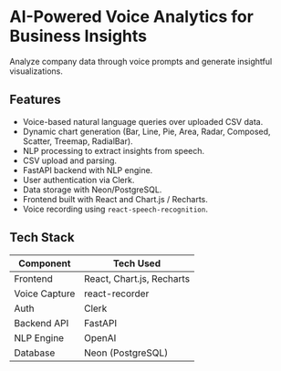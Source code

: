 # AI-Powered Voice Analytics for Business Insights

Analyze company data through voice prompts and generate insightful visualizations.

## Features

- Voice-based natural language queries over uploaded CSV data.
- Dynamic chart generation (Bar, Line, Pie, Area, Radar, Composed, Scatter, Treemap, RadialBar).
- NLP processing to extract insights from speech.
- CSV upload and parsing.
- FastAPI backend with NLP engine.
- User authentication via Clerk.
- Data storage with Neon/PostgreSQL.
- Frontend built with React and Chart.js / Recharts.
- Voice recording using `react-speech-recognition`.

## Tech Stack

| Component        | Tech Used                 |
|------------------|---------------------------|
| Frontend         | React, Chart.js, Recharts |
| Voice Capture    | react-recorder            |
| Auth             | Clerk                     |
| Backend API      | FastAPI                   |
| NLP Engine       | OpenAI                    |
| Database         | Neon (PostgreSQL)         |

